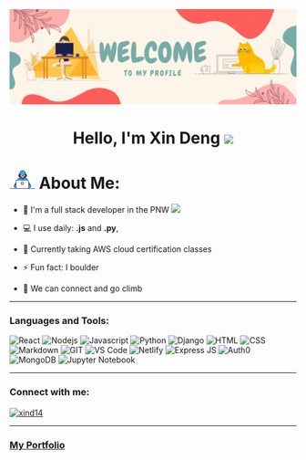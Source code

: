 <div align="center" width="100">

<!-- <img src="https://github.com/xind14/xind14/blob/main/img/banner.gif" width="100%" /> -->

![Banner](https://github.com/xind14/xind14/blob/main/img/banner.gif)


</div>

<h1 align="center"> Hello, I'm Xin Deng <img src="https://emojis.slackmojis.com/emojis/images/1531849430/4246/blob-sunglasses.gif?1531849430" width="30"/> </h1>



# <img src="img/Developer.gif" width="45"/> About Me:

- 🏦 I'm a full stack developer in the PNW 
      <img src="https://media.giphy.com/media/WUlplcMpOCEmTGBtBW/giphy.gif" width="30">

- 💻 I use daily: **.js** and **.py**, 

- 💬 Currently taking AWS cloud certification classes
- ⚡ Fun fact: I boulder
- 👯 We can connect and go climb

---------------------

<h3 align="left">Languages and Tools:</h3>
<p>
<img alt="React" src="https://img.shields.io/badge/-React-45b8d8?style=flat-square&logo=react&logoColor=white" />
<img alt="Nodejs" src="https://img.shields.io/badge/-Nodejs-43853d?style=flat-square&logo=Node.js&logoColor=white" />
<img alt="Javascript" src="https://img.shields.io/badge/JavaScript-323330?style=flat-square&logo=react&logoColor=white" />
<img alt="Python" src="https://img.shields.io/badge/Python-FFD43B?style=flat-square&logo=python&logoColor=white" />
<img alt="Django" src="https://img.shields.io/badge/django-%23092E20.svg?style=flat-square&logo=django&logoColor=white" />
<img alt="HTML" src="https://img.shields.io/badge/HTML5-E34F26?style=flat-square&logo=html5&logoColor=white" />
<img alt="CSS" src="https://img.shields.io/badge/CSS3-1572B6?style=flat-square&logo=css3&logoColor=white" />
<img alt="Markdown" src="https://img.shields.io/badge/markdown-%23000000.svg?style=flat-square&logo=markdown&logoColor=white" />
<img alt="GIT" src="https://img.shields.io/badge/-Git-F05032?style=flat-square&logo=git&logoColor=white" />
<img alt="VS Code" src="https://img.shields.io/badge/Visual_Studio_Code-0078D4?style=flat-square&logo=visual-studio-code&logoColor=white" />
<img alt="Netlify" src="https://img.shields.io/badge/netlify-%23000000.svg?style=flat-square&logo=netlify&logoColor=white" />
<img alt="Express JS" src="https://img.shields.io/badge/express.js-%23404d59.svg?style=flat-square&logo=express&logoColor=white" />
<img alt="Auth0" src="https://img.shields.io/badge/auth0-EB5424?style=flat-square&logo=auth0&logoColor=white" />
<img alt="MongoDB" src="https://img.shields.io/badge/-MongoDB-13aa52?style=flat-square&logo=mongodb&logoColor=white" />
<img alt="Jupyter Notebook" src="https://img.shields.io/badge/jupyter-%23FA0F00.svg?style=flat-square&logo=jupyter&logoColor=white" />
</p>



---------------------

<h3 align="left">Connect with me:</h3>
<p align="left">
<a href="https://www.linkedin.com/in/xindeng14/" target="blank"><img align="center" src="https://raw.githubusercontent.com/rahuldkjain/github-profile-readme-generator/master/src/images/icons/Social/linked-in-alt.svg" alt="xind14" height="30" width="40" /></a>

</p>

---------------------

<h3 align="left"><a href="https://xind14.netlify.app/">My Portfolio</a></h3>


